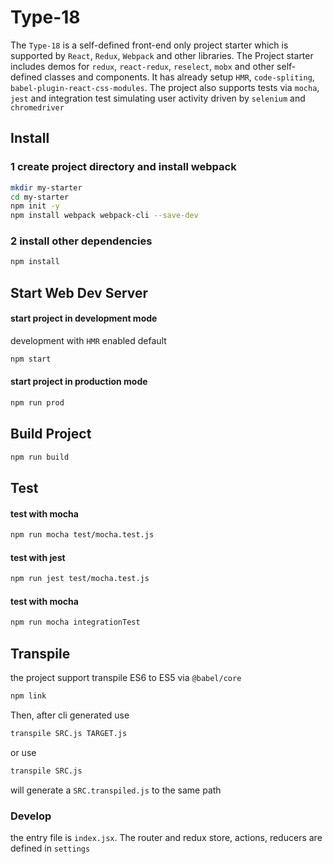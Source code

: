 # **Type-18**

The `Type-18` is a self-defined front-end only project starter which is supported by `React`, `Redux`, `Webpack` and other libraries. The Project starter includes demos for `redux`, `react-redux`, `reselect`, `mobx` and other self-defined classes and components. It has already setup `HMR`, `code-spliting`, `babel-plugin-react-css-modules`. The project also supports tests via `mocha`, `jest` and integration test simulating user activity driven by `selenium` and `chromedriver`


## **Install**
### 1 create project directory and install webpack
```bash
mkdir my-starter
cd my-starter
npm init -y
npm install webpack webpack-cli --save-dev
```
### 2 install other dependencies
```bash
npm install
```

## **Start Web Dev Server**
#### start project in development mode

development with `HMR` enabled default
```bash
npm start
```
#### start project in production mode
```bash
npm run prod
```

## **Build Project**
```bash
npm run build
```

## **Test**
#### test with mocha
```bash
npm run mocha test/mocha.test.js
```
#### test with jest
```bash
npm run jest test/mocha.test.js
```
#### test with mocha
```bash
npm run mocha integrationTest
```
## **Transpile**
the project support transpile ES6 to ES5 via `@babel/core`
```bash
npm link
```
Then, after cli generated
use
```bash
transpile SRC.js TARGET.js
```
or use
```bash
transpile SRC.js
```
will generate a `SRC.transpiled.js` to the same path

### **Develop**
the entry file is `index.jsx`. The router and redux store, actions, reducers are defined in `settings`

